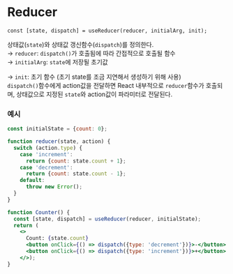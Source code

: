 # Reducer

`const [state, dispatch] = useReducer(reducer, initialArg, init);`  

상태값(`state`)와 상태값 갱신함수(`dispatch`)를 정의한다.  
→ `reducer`: `dispatch()`가 호출됨에 따라 간접적으로 호출될 함수  
→ `initialArg`: `state`에 저장될 초기값  

→ `init`: 초기 함수 (초기 state를 조금 지연해서 생성하기 위해 사용)  
`dispatch()`함수에게 action값을 전달하면
 React 내부적으로 `reducer`함수가 호출되며, 
상태값으로 지정된 `state`와 action값이 파라미터로 전달된다.

### 예시

```jsx
const initialState = {count: 0};

function reducer(state, action) {
  switch (action.type) {
    case 'increment':
      return {count: state.count + 1};
    case 'decrement':
      return {count: state.count - 1};
    default:
      throw new Error();
  }
}

function Counter() {
  const [state, dispatch] = useReducer(reducer, initialState);
  return (
    <>
      Count: {state.count}
      <button onClick={() => dispatch({type: 'decrement'})}>-</button>
      <button onClick={() => dispatch({type: 'increment'})}>+</button>
    </>);
}
```